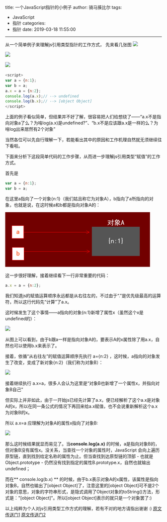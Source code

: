 title: 一个JavaScript指针的小例子
author: 骑马揍比尔
tags:
  - JavaScript
  - 指针
categories:
  - 指针
date: 2019-03-18 11:55:00
---
从一个简单例子来理解js引用类型指针的工作方式，
先来看几张图
![](https://user-gold-cdn.xitu.io/2019/3/16/16984a7ff01f2cb6?f=png&s=221028)

<!--more-->


![](https://user-gold-cdn.xitu.io/2019/3/16/16984a8028837ab1?w=1428&h=1004&f=png&s=201211)

![](https://user-gold-cdn.xitu.io/2019/3/16/16984a8055b70cf0?w=1428&h=1004&f=png&s=203217)
```javascript
<script>
var a = {n:1}; 
var b = a; 
a.x = a = {n:2}; 
console.log(a.x);// --> undefined 
console.log(b.x);// --> [object Object] 
</script>
```
  
上面的例子看似简单，但结果并不好了解，很容易把人们给想绕了——“a.x不是指向对象a了么？为啥log(a.x)是undefined?”、“b.x不是应该跟a.x是一样的么？为啥log出来居然有2个对象”

当然各位可以先自行理解一下，若能看出其中的原因和工作机理自然就无须继续往下看啦。

下面来分析下这段简单代码的工作步骤，从而进一步理解js引用类型“赋值”的工作方式。

首先是
```javascript
var a = {n:1}; 
var b = a;
```
在这里a指向了一个对象{n:1}（我们姑且称它为对象A），b指向了a所指向的对象，也就是说，在这时候a和b都是指向对象A的：


![upload successful](/images/qmzbe-15.png)

这一步很好理解，接着继续看下一行非常重要的代码：
```javascript
a.x = a = {n:2};
```
我们知道js的赋值运算顺序永远都是从右往左的，不过由于“.”是优先级最高的运算符，所以这行代码先“计算”了a.x。

这时候发生了这个事情——a指向的对象{n:1}新增了属性x（虽然这个x是undefined的）：

![](http://images0.cnblogs.com/i/561179/201405/022102330642042.jpg)

从图上可以看到，由于b跟a一样是指向对象A的，要表示A的x属性除了用a.x，自然也可以使用b.x来表示了。

接着，依循“从右往左”的赋值运算顺序先执行 a={n:2} ，这时候，a指向的对象发生了改变，变成了新对象{n:2}（我们称为对象B）：

![](http://images0.cnblogs.com/i/561179/201405/022106490643118.jpg)

接着继续执行 a.x=a，很多人会认为这里是“对象B也新增了一个属性x，并指向对象B自己”

但实际上并非如此，由于一开始js已经先计算了a.x，便已经解析了这个a.x是对象A的x，所以在同一条公式的情况下再回来给a.x赋值，也不会说重新解析这个a.x为对象B的x。

所以 a.x=a 应理解为对象A的属性x指向了对象B:


![](http://images0.cnblogs.com/i/561179/201405/022136494236370.jpg)

那么这时候结果就显而易见了。当**console.log(a.x)** 的时候，a是指向对象B的，但对象B没有属性x。没关系，当查找一个对象的属性时，JavaScript 会向上遍历原型链，直到找到给定名称的属性为止。但当查找到达原型链的顶部 - 也就是 Object.prototype - 仍然没有找到指定的属性B.prototype.x，自然也就输出undefined；

而在** console.log(b.x) ** 的时候，由于b.x表示对象A的x属性，该属性是指向对象B，自然也输出了\[object Object\]了，注意这里的\[object Object\]可不是2个对象的意思，对象的字符串形式，是隐式调用了Object对象的toString()方法，形式是："\[object Object\]"。所以\[object Object\]表示的就只是一个对象罢了:)

以上纯粹为个人对js引用类型工作方式的理解，若有不对的地方请指出谢谢 :)
[原文传送门1](http://www.cnblogs.com/vajoy/p/3703859.html)
[原文传送门2](https://juejin.im/pin/5c8c74bef265da1a12b60dba)